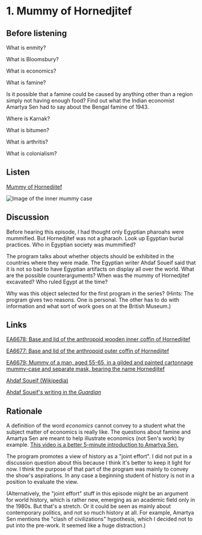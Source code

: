 # 1. Mummy of Hornedjitef

## Before listening

What is enmity?

What is Bloomsbury?

What is economics?

What is famine?

Is it possible that a famine could be caused by anything other than a region simply not having enough food? Find out what the Indian economist Amartya Sen had to say about the Bengal famine of 1943.

Where is Karnak?

What is bitumen?

What is arthritis?

What is colonialism? 


## Listen

[Mummy of Hornedjitef](http://www.bbc.co.uk/ahistoryoftheworld/objects/sogITE3FSKStlk12qd2W3w)

![Image of the inner mummy case](https://upload.wikimedia.org/wikipedia/commons/thumb/4/4e/Hornedjitef_mummy_british_museum.JPG/179px-Hornedjitef_mummy_british_museum.JPG)


## Discussion

Before hearing this episode, I had thought only Egyptian pharoahs were
mummified. But Hornedjitef was not a pharaoh. Look up Egyptian burial
practices. Who in Egyptian society was mummified?

The program talks about whether objects should be exhibited in the
countries where they were made. The Egyptian writer Ahdaf Soueif said
that it is not so bad to have Egyptian artifacts on display all over the
world. What are the possible counterarguments? When was the mummy of
Hornedjitef excavated? Who ruled Egypt at the time?

Why was this object selected for the first program in the series?
(Hints: The program gives two reasons. One is personal. The other has to
do with information and what sort of work goes on at the British
Museum.)


## Links

[EA6678: Base and lid of the anthropoid wooden inner coffin of Hornedjitef](http://www.britishmuseum.org/research/collection_online/collection_object_details.aspx?objectId=128988&partId=1)

[EA6677: Base and lid of the anthropoid outer coffin of Hornedjitef](http://www.britishmuseum.org/research/collection_online/collection_object_details.aspx?objectId=124406&partId=1)

[EA6679: Mummy of a man, aged 55-65, in a gilded and painted cartonnage mummy-case and separate mask, bearing the name Hornedjitef](http://www.britishmuseum.org/research/collection_online/collection_object_details.aspx?objectId=117326&partId=1)

[Ahdaf Soueif (Wikipedia)](https://en.wikipedia.org/wiki/Ahdaf_Soueif)

[Ahdaf Soueif's writing in the *Guardian*](http://www.theguardian.com/profile/ahdafsoueif)


## Rationale

A definition of the word *economics* cannot convey to a student what the
subject matter of economics is really like. The questions about famine
and Amartya Sen are meant to help illustrate economics (not Sen's work)
by example. [This video is a better 5-minute introduction to
Amartya Sen.](http://www.mruniversity.com/courses/development-economics/amartya-sen-1-0)

The program promotes a view of history as a "joint effort". I did not
put in a discussion question about this because I think it's better to
keep it light for now. I think the purpose of that part of the program
was mainly to convey the show's aspirations. In any case a beginning
student of history is not in a position to evaluate the view.

(Alternatively, the "joint effort" stuff in this episode might be an
argument for world history, which is rather new, emerging as an academic
field only in the 1980s. But that's a stretch. Or it could be seen as
mainly about contemporary politics, and not so much history at all. For
example, Amartya Sen mentions the "clash of civilizations" hypothesis,
which I decided not to put into the pre-work. It seemed like a huge
distraction.)
